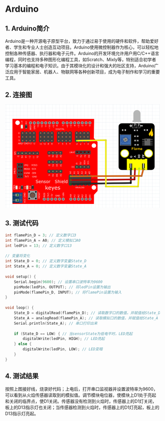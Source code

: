 # Arduino


## 1. Arduino简介  

Arduino是一种开源电子原型平台，致力于通过易于使用的硬件和软件，帮助爱好者、学生和专业人士创造互动项目。Arduino使用微控制器作为核心，可以轻松地控制各种传感器、执行器和电子元件。Arduino的开发环境允许用户用C/C++语言编程，同时也支持多种图形化编程工具，如Scratch、Mixly等，特别适合初学者学习基本的编程和电子知识。由于其模块化的设计和强大的社区支持，Arduino广泛应用于智能家居、机器人、物联网等各种创新项目，成为电子制作和学习的重要工具。  

## 2. 连接图  

![](media/5ab73cfb621c9fcfd736d0fc3a3310a6.png)  

## 3. 测试代码  

```cpp  
int flamePin_D = 3; // 定义数字口3  
int flamePin_A = A0; // 定义模拟口A0  
int ledPin = 13; // 定义数字口13  

// 变量将变化  
int State_D = 0; // 定义数字变量State_D  
int State_A = 0; // 定义数字变量State_A  

void setup() {  
    Serial.begin(9600); // 设置串口波特率为9600  
    pinMode(ledPin, OUTPUT); // 将ledPin设置为输出  
    pinMode(flamePin_D, INPUT); // 将flamePin设置为输入  
}  

void loop() {  
    State_D = digitalRead(flamePin_D); // 读取数字口的数值，并赋值给State_D  
    State_A = analogRead(flamePin_A); // 读取模拟口的数值，并赋值给State_A  
    Serial.println(State_A); // 串口打印出来  

    if (State_D == LOW) { // 当sensorState为低电平时，LED亮起  
        digitalWrite(ledPin, HIGH); // LED亮起  
    } else {  
        digitalWrite(ledPin, LOW); // LED变暗  
    }  
}  
```  

## 4. 测试结果  

按照上图接好线，烧录好代码；上电后，打开串口监视器并设置波特率为9600，可以看到从火焰传感器读取到的模拟值。调节模块电位器，使模块上D1处于亮起和关闭的临界点，使D1关闭。传感器没有检测到火焰时，传感器上的D1灯关闭，板上的D13指示灯也关闭；当传感器检测到火焰时，传感器上的D1灯亮起，板上的D13指示灯亮起。


